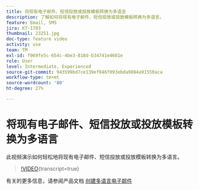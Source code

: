 ```yaml
---
title: 将现有电子邮件、短信投放或投放模板转换为多语言
description: 了解如何将现有电子邮件、短信投放或投放模板转换为多语言。
feature: Email, SMS
jira: KT-1703
thumbnail: 23251.jpg
doc-type: feature video
activity: use
team: TM
exl-id: f069fe5c-654c-4be3-818d-b34741e4681e
role: User
level: Intermediate, Experienced
source-git-commit: 943599bd7ce139ef846f093ebda9084a91550aca
workflow-type: tm+mt
source-wordcount: '80'
ht-degree: 27%

---
```


# 将现有电子邮件、短信投放或投放模板转换为多语言

此视频演示如何轻松地将现有电子邮件、短信投放或投放模板转换为多语言。

>[!VIDEO](https://video.tv.adobe.com/v/23251?learn=on){transcript=true}

有关的更多信息，请参阅产品文档 [创建多语言电子邮件](https://experienceleague.adobe.com/docs/campaign-standard/using/communication-channels/email-messages/creating-a-multilingual-email.html?lang=en)
